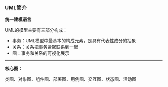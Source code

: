 ### UML简介

**统一建模语言**

UML的模型主要有三部分构成：

+ 事务：UML模型中最基本的构成元素，是具有代表性成分的抽象
+ 关系：关系把事务紧密联系到一起
+ 图：事务和关系的可视化展示

****

**核心图：**

类图、对象图、组件图、部署图、用例图、交互图、状态图、活动图

